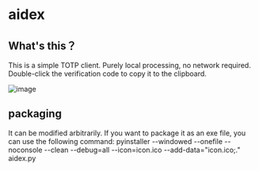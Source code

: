 # aidex

## What's this？
This is a simple TOTP client.
Purely local processing, no network required.
Double-click the verification code to copy it to the clipboard.

![image](https://github.com/user-attachments/assets/f83036b6-97c1-46ec-acb1-82f18c5a2bbb)

## packaging
It can be modified arbitrarily. If you want to package it as an exe file, you can use the following command:
pyinstaller --windowed  --onefile --noconsole  --clean  --debug=all  --icon=icon.ico  --add-data="icon.ico;."  aidex.py

